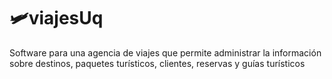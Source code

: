 # 🛩️viajesUq
Software para una agencia de viajes que permite administrar la información sobre destinos, paquetes turísticos, clientes, reservas y guías turísticos
